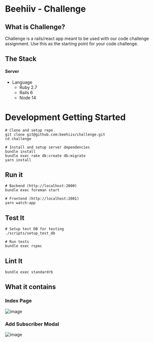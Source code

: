 # Beehiiv - Challenge

## What is Challenge?

Challenge is a rails/react app meant to be used with our code challenge assignment. Use this as the starting point for your code challenge.

## The Stack

#### Server
- Language
  - Ruby 2.7
  - Rails 6
  - Node 14

# Development Getting Started

    # Clone and setup repo
    git clone git@github.com:beehiiv/challenge.git
    cd challenge

    # Install and setup server dependencies
    bundle install
    bundle exec rake db:create db:migrate
    yarn install

## Run it

    # Backend (http://localhost:2000)
    bundle exec foreman start

    # Frontend (http://localhost:2001)
    yarn watch:app

## Test It

    # Setup test DB for testing
    ./scripts/setup_test_db

    # Run tests
    bundle exec rspec

## Lint It

    bundle exec standardrb

## What it contains

### Index Page

![image](https://user-images.githubusercontent.com/5751986/138575193-5c8129fe-4bd6-4d08-93e8-606c9d7e6372.png)

### Add Subscriber Modal

![image](https://user-images.githubusercontent.com/5751986/138575195-366d8677-ccf8-482c-aa37-57c2b182ab8b.png)